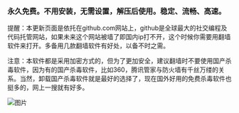 ### 永久免费。不用安装，无需设置，解压后使用。稳定、流畅、高速。

提醒：本更新页面是依托在github.com网站上，github是全球最大的社交编程及代码托管网站，如果未来这个网站被墙了即国内ip打不开，这个时候你需要用翻墙软件来打开。多备用几款翻墙软件有好处，以备不时之需。

注意：本软件都是采用加密方式的，但为了更加安全，建议翻墙时不要使用国产杀毒软件，因为有的国产杀毒软件，比如360，腾讯管家与防火墙有千丝万缕的关系。当然，卸载国产杀毒软件就是最好的选择了，现在国外好用的免费杀毒软件也挺多的，网上一搜就有好多。


![图片](https://www.google.com/url?sa=i&rct=j&q=&esrc=s&source=images&cd=&cad=rja&uact=8&ved=0ahUKEwiXp4nP07PVAhXKbbwKHf4lCAEQjRwIBw&url=%68%74%74%70%3a%2f%2f%77%77%77%2e%65%70%6f%63%68%74%69%6d%65%73%2e%63%6f%6d%2f%67%62%2f%31%36%2f%37%2f%32%37%2f%6e%38%31%34%33%33%36%31%2e%68%74%6d&psig=AFQjCNFKjV2oiTpOr_Ru0hTmLFUhqLj_zA&ust=1501595003488018)